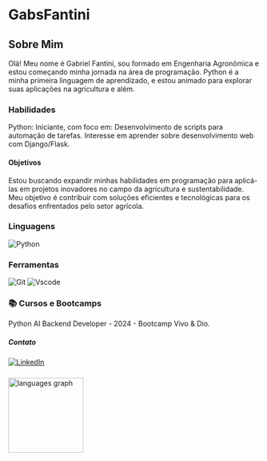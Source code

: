 # GabsFantini

## Sobre Mim

Olá! Meu nome é Gabriel Fantini, sou formado em Engenharia Agronômica e estou começando minha jornada na área de programação. Python é a minha primeira linguagem de aprendizado, e estou animado para explorar suas aplicações na agricultura e além.

### Habilidades

Python: Iniciante, com foco em:
Desenvolvimento de scripts para automação de tarefas.
Interesse em aprender sobre desenvolvimento web com Django/Flask.

#### Objetivos
Estou buscando expandir minhas habilidades em programação para aplicá-las em projetos inovadores no campo da agricultura e sustentabilidade. Meu objetivo é contribuir com soluções eficientes e tecnológicas para os desafios enfrentados pelo setor agrícola.

### Linguagens 

![Python](https://img.shields.io/badge/python-3670A0?style=for-the-badge&logo=python&logoColor=ffdd54)

### Ferramentas

![Git](https://img.shields.io/badge/GIT-E44C30?style=for-the-badge&logo=git&logoColor=white)
![Vscode](https://img.shields.io/badge/Vscode-007ACC?style=for-the-badge&logo=visual-studio-code&logoColor=white)

### 📚 Cursos e Bootcamps

Python AI Backend Developer - 2024 - Bootcamp Vivo & Dio.

##### Contato

[![LinkedIn](https://img.shields.io/badge/LinkedIn-0077B5?style=for-the-badge&logo=linkedin&logoColor=white)](https://www.linkedin.com/in/gabriel-fantini-61b814252/)


###

<div align="left">
  <img src="https://github-readme-stats.vercel.app/api/top-langs?username=gabsfantiniaF&locale=en&hide_title=false&layout=compact&card_width=320&langs_count=5&theme=dark&hide_border=true&order=2" height="150" alt="languages graph"  />
</div>

###